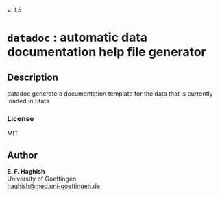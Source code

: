 _v. 1.5_  

`datadoc` : automatic data documentation help file generator
============================================================

Description
-----------

datadoc generate a documentation template for the data  that is currently loaded in Stata

### License
MIT

Author
------

**E. F. Haghish**  
University of Goettingen  
haghish@med.uni-goettingen.de  
